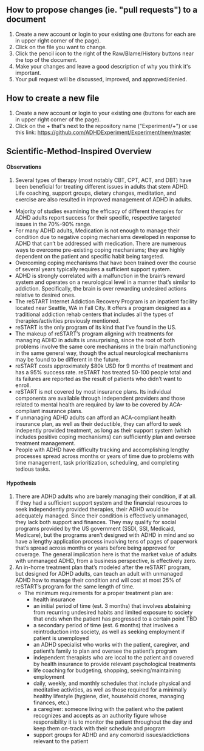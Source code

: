 ## How to propose changes (ie. "pull requests") to a document
1. Create a new account or login to your existing one (buttons for each are in upper right corner of the page).
2. Click on the file you want to change.
3. Click the pencil icon to the right of the Raw/Blame/History buttons near the top of the document.
4. Make your changes and leave a good description of why you think it's important.
5. Your pull request will be discussed, improved, and approved/denied.

## How to create a new file
1. Create a new account or login to your existing one (buttons for each are in upper right corner of the page).
2. Click on the + that's next to the repository name ("Experiment/+") or use this link: https://github.com/ADHDExperiment/Experiment/new/master

## Scientific-Method-Inspired Overview

#### Observations
1. Several types of therapy (most notably CBT, CPT, ACT, and DBT) have been beneficial for treating different issues in adults that stem ADHD. Life coaching, support groups, dietary changes, meditation, and exercise are also resulted in improved management of ADHD in adults. 
- Majority of studies examining the efficacy of different therapies for ADHD adults report success for their specific, respective targeted issues in the 70%-90% range.
- For many ADHD adults, Medication is not enough to manage their condition due to negative coping mechanisms developed in response to ADHD that can’t be addressed with medication. There are numerous ways to overcome pre-existing coping mechanisms; they are highly dependent on the patient and specific habit being targeted.
- Overcoming coping mechanisms that have been trained over the course of several years typically requires a sufficient support system.
- ADHD is strongly correlated with a malfunction in the brain’s reward system and operates on a neurological level in a manner that’s similar to addiction. Specifically, the brain is over rewarding undesired actions relative to desired ones.
- The reSTART Internet Addiction Recovery Program is an inpatient facility located near Seattle, WA in Fall City. It offers a program designed as a traditional addiction rehab centers that includes all the types of therapies/activities previously mentioned.
- reSTART is the only program of its kind that I’ve found in the US.
- The makeup of reSTART’s program aligning with treatments for managing ADHD in adults is unsurprising, since the root of both problems involve the same core mechanisms in the brain malfunctioning in the same general way, though the actual neurological mechanisms may be found to be different in the future.
- reSTART costs approximately $80k USD for 9 months of treatment and has a 95% success rate. reSTART has treated 50-100 people total and its failures are reported as the result of patients who didn’t want to enroll.
- reSTART is not covered by most insurance plans. Its individual components are available through independent providers and those related to mental health are required by law to be covered by ACA-compliant insurance plans.
- If unmanaging ADHD adults can afford an ACA-compliant health insurance plan, as well as their deductible, they can afford to seek indepently provided treatment, as long as their support system (which includes positive coping mechanisms) can sufficiently plan and oversee treatment management.
- People with ADHD have difficulty tracking and accomplishing lengthy processes spread across months or years of time due to problems with time management, task prioritization, scheduling, and completing tedious tasks.

#### Hypothesis
1. There are ADHD adults who are barely managing their condition, if at all. If they had a sufficient support system and the financial resources to seek independently provided therapies, their ADHD would be adequately managed. Since their condition is effectively unmanaged, they lack both support and finances. They may qualify for social programs provided by the US government (SSDI, SSI, Medicaid, Medicare), but the programs aren’t designed with ADHD in mind and so have a lengthy application process involving tens of pages of paperwork that’s spread across months or years before being approved for coverage. The general implication here is that the market value of adults with unmanaged ADHD, from a business perspective, is effectively zero.
2. An in-home treatment plan that’s modeled after the reSTART program, but designed for ADHD adults, can teach an adult with unmanaged ADHD how to manage their condition and will cost at most 25% of reSTART’s program for the same length of time. 
    - The minimum requirements for a proper treatment plan are:
		- health insurance
		- an initial period of time (est. 3 months) that involves abstaining from recurring undesired habits and limited exposure to society that ends when the patient has progressed to a certain point TBD
		- a secondary period of time (est. 6 months) that involves a reintroduction into society, as well as seeking employment if patient is unemployed
		- an ADHD specialist who works with the patient, caregiver, and patient’s family to plan and oversee the patient’s program
		- independent therapists who are local to the patient and covered by health insurance to provide relevant psychological treatments
		- life coaching for budgeting, shopping, seeking/maintaining employment
		- daily, weekly, and monthly schedules that include physical and meditative activities, as well as those required for a minimally healthy lifestyle (hygiene, diet, household chores, managing finances, etc.)
		- a caregiver: someone living with the patient who the patient recognizes and accepts as an authority figure whose responsibility it is to monitor the patient throughout the day and keep them on-track with their schedule and program
		- support groups for ADHD and any comorbid issues/addictions relevant to the patient
